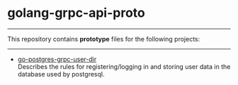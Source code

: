 # golang-grpc-api-proto

---

This repository contains **prototype** files for the following projects:

---
 * [go-postgres-grpc-user-dir](https://github.com/Ekvo/go-postgres-grpc-user-dir "https://github.com/Ekvo/go-postgres-grpc-user-dir")  
   Describes the rules for registering/logging in and storing user data in the database used by postgresql.